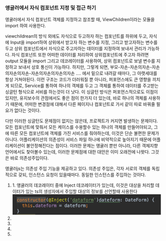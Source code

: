 <h3>앵귤러에서 자식 컴포넌트 지정 및 접근 하기</h3>

<p>앵귤러에서 자식 컴포넌트 객체를 지정하고 참조할 때, ViewChildren이라는 모듈을 import 하여 사용한다.</p>
<p>viewchildrean의 방식 외에도 자식으로 두고하자 하는 컴포넌트를 하위에 두고, 자식에 Input을 import하여 상위에서 받고자 하는 변수를 지정, 그리고 받고자하는 변수를 두고 상위 컴포넌트에서 자식으로 주고자하는 데이터를 지정하여 보내서 관리가 가능하다. 자식 컴포넌트 또한 어떠한 데이터를 처리하여 상위컴포넌트에 주고자 하려면 output 모듈을 import 그리고 데코레이터를 사용하여, 상위 컴포넌트로 보낼 변수를 지정하고 보내서 상호 통신이 가능하다. 하지만, 그렇게 되면, 부모-자손-자손의자손-자손의자손의자손-자손의자손의자손의자손 .... 에서 밑으로 내려갈 때마다, 그 아랫세대를 항상 거쳐야된다. 이런 구조는 코드가 더러워질 뿐 아니라, 퍼포먼스에도 큰 영향을 끼치게 되므로, Service를  통하여 하나의 객체를 두고 그 객체를 통하여 데이터를 주고받는 싱글턴 형식으로 서비를 하는것이 더 낫다. 이 싱글턴 방식은 퍼포먼스적으로도 이점이 있지만, 유지보수의 관점에서도 좋은 점이 한가지 더 있는데, 바로 하나의 객체를 사용하기 때문에, 어떠한 변경점에 대해서 다른 페이지나 컴포넌트로 가서 같이 따로 바꿔줄 필요가 없다는 것이다. </p>
<p>다만 이러한 싱글턴도 문제점이 없지는 않은데, 프로젝트가 커지면 발생하는 문제이다. 모든 컴포넌트에 맞춰서 모든 케이스를 수용할수 있는 하나의 객체를 만들어야되고, 그에 따른 모든 컴포넌트에 객체를 가진 서비스를 줘야하는데, 이것은 단순 불편한 문제가 아니다. 어플리케이션의 의존성이 서비스 파일 하나에 비약적으로 높아지기 때문에 어플리케이션이 불안정해진다는 점이다. 이러한 문제는 앵귤러 뿐만 아니라, 다른 객체지향언어에서도 찿아볼수 있는데, 이러한 문제점에 대한 대안은 이미 오래전에 나왓다. 그것은 바로 의존성주입이다.</p>
<p>앵귤러js는 의존성 주입 기능을 제공하고 있다. 의존성 주입은, 각자 서로의 객체를 독립적으로 갖되, 인스턴스 요청이 있을때마다. 동일한 인스턴스를 주입하는 것이다.</p>

<ol>
	<li>1. 앵귤러의 데코레이터 중에 Inject 데코레이터가 있는데, 이것은 대상을 처리할 데이터가 있는 ts의 생성자에서 주입할 대상의 정보를 선언할때 사용한다 <img src="./inject.png"></li>
	<li></li>
	<li></li>
	<li></li>
	<li></li>
</ol>